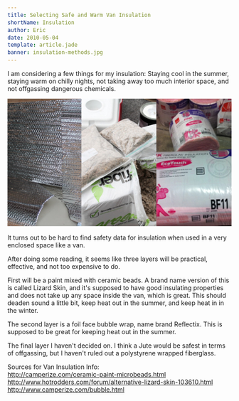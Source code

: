 ```yaml
---
title: Selecting Safe and Warm Van Insulation
shortName: Insulation
author: Eric
date: 2010-05-04
template: article.jade
banner: insulation-methods.jpg
---
```


I am considering a few things for my insulation:
Staying cool in the summer, staying warm on chilly nights, not taking away too much interior space, and not offgassing dangerous chemicals.

<span class="more"></span>

![Insulation types](insulation-methods.jpg)

It turns out to be hard to find safety data for insulation when used in a very enclosed space like a van.

After doing some reading, it seems like three layers will be practical, effective, and not too expensive to do.

First will be a paint mixed with ceramic beads. A brand name version of this is called Lizard Skin, and it's supposed to have good insulating properties and does not take up any space inside the van, which is great. This should deaden sound a little bit, keep heat out in the summer, and keep heat in in the winter.

The second layer is a foil face bubble wrap, name brand Reflectix. This is supposed to be great for keeping heat out in the summer.

The final layer I haven't decided on. I think a Jute would be safest in terms of offgassing, but I haven't ruled out a polystyrene wrapped fiberglass.

Sources for Van Insulation Info:  
<http://camperize.com/ceramic-paint-microbeads.html>  
[http://www.hotrodders.com/forum/alternative-lizard-skin-103610.html  
<http://www.camperize.com/bubble.html>](http://www.camperize.com/bubble.html)
